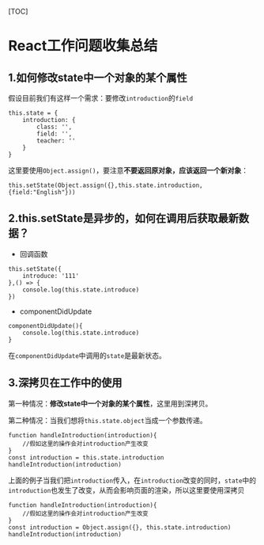 [TOC]

# React工作问题收集总结



## 1.如何修改state中一个对象的某个属性

假设目前我们有这样一个需求：要修改`introduction`的`field`

```react
this.state = {
    introduction: {
        class: '',
        field: '',
        teacher: ''
    }
}
```

这里要使用`Object.assign()`，要注意**不要返回原对象，应该返回一个新对象**：

```react
this.setState(Object.assign({},this.state.introduction,{field:"English"}))
```

## 2.this.setState是异步的，如何在调用后获取最新数据？

- 回调函数

```react
this.setState({
    introduce: '111'
},() => {
    console.log(this.state.introduce)
})
```

- componentDidUpdate

```React
componentDidUpdate(){
    console.log(this.state.introduce)
}
```

在`componentDidUpdate`中调用的`state`是最新状态。

## 3.深拷贝在工作中的使用

第一种情况：**修改state中一个对象的某个属性**，这里用到深拷贝。

第二种情况：当我们想将`this.state.object`当成一个参数传递。

```react
function handleIntroduction(introduction){
    //假如这里的操作会对introduction产生改变
}
const introduction = this.state.introduction
handleIntroduction(introduction)
```

上面的例子当我们把`introduction`传入，在`introduction`改变的同时，`state`中的`introduction`也发生了改变，从而会影响页面的渲染，所以这里要使用深拷贝

```react
function handleIntroduction(introduction){
    //假如这里的操作会对introduction产生改变
}
const introduction = Object.assign({}, this.state.introduction)
handleIntroduction(introduction)
```

